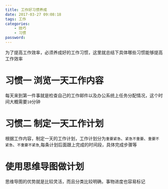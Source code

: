 ```yaml
---
title: 工作好习惯养成
date: 2017-03-27 09:08:18
tags: 工作
categories:
    - 技巧
    - 习惯
password: 
---
```


为了提高工作效率，必须养成好的工作习惯，这里就总结下具体哪些习惯能够提高工作效率

# 习惯一 浏览一天工作内容

每天来到第一件事就是检查自己的工作邮件以及办公系统上任务分配情况，这个时间大概需要`10`分钟


# 习惯二 制定一天工作计划

根据工作内容，制定一天的工作计划，工作计划分为`重要紧急`、`紧急不重要`、`重要不紧急`、`不重要不紧急`,每条计划后面跟上完成的时间段，具体完成步骤等

# 使用思维导图做计划
思维导图的优势就是比较灵活，而且分类比较明确，事物进度也容易标记



